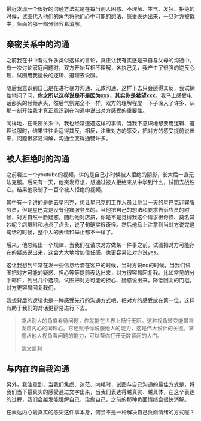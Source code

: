 最近发现一个很好的沟通方法就是在每当别人困惑、不理解、生气、发狂、拒绝的时候，试图代入他们的角色将他们心中可能的想法、感受表达出来，一旦对方被戳中，负面的那一部分很容易消解。

## 亲密关系中的沟通

之前我在书中看过许多类似这样的言论，真正让我有实感是来自与父母的沟通中。有一次讨论家庭问题时，双方开始互相不理解，各执己见，我产生了很强的逆反心理，试图用我擅长的逻辑、道理去说服。

随后我意识到自己是在进行暴力沟通、无效沟通，这样下去只会适得其反，我试探性地问了问，**你之所以这样说是不是因为xxx，其实你是希望xxx**。我马上感受电话那头的频频点头，然后气氛完全不一样，双方的理解程度一下子深入了许多，从那一刻开始我才真正意识到在沟通中说出对方感受的重要性。

同样地，在亲密关系中，我也经常遭遇这样的事情，当我下意识地想要用逻辑、道理说服时，结果往往会适得其反，相反，注重对方的感受，把对方的感受提前说出来，问题很容易消解，沟通会变得通畅许多。

## 被人拒绝时的沟通

之前看过一个youtube的视频，讲的是自己小时候被人拒绝的阴影，长大后一直无法克服。后来有一天，他突发奇想，想通过被人拒绝来从中学到什么，试图去战胜它。结果他录制了一百个被人拒绝的视频。

其中有一个讲的是他去星巴克，想让星巴克的工作人员让他当一天的星巴克迎宾服务员，但是星巴克是没有迎宾服务员的。当他把自己的想法和要求告诉店员的时候，对方自然一脸疑惑，随后他对店员，你是不是觉得我这个请求很奇怪、莫名其妙呢？店员附和地点了点头，说了句确实很奇怪。然后他马上注意到当对方说完这句话的时候，整个人的表情和举止都不一样了。

后来，他总结出一个规律，当我们在请求对方做某一件事之前，试图把对方可能存在的疑惑说出来，这会大大地增加信任感，也更容易让对方说yes。

这让我想到平常在发一些信息给潜在客户的时候，当对方说no的时候，当我们试图把对方可能的疑惑、担心等等提前表达出来，对方很容易回复我。比如常见的分手邮件，列出几个选项，试图把对方可能的担心、疑惑说出来，降低回复的门槛，对方更容易回复我们。

我想背后的逻辑也是一种感受先行的沟通方式吧，把对方的感受放在第一位，这样有助于我们的对话更容易进行下去。

> 能从别人的角度看待问题，你就能在世界上畅行无阻。这种视角转变能带来发自内心的同理心。它还赋予你说服他人的能力，这是伟大设计的关键。掌握从他人视角看问题的能力，可以帮你打开无数紧闭的大门。
> 
> 凯文凯利

## 与内在的自我沟通

另外，我注意到，当我们焦虑、迷茫、内耗时，试图与自己沟通的最佳方式是，将我们当下最真实的感受通过文字出来，当我们表达得越真实、越具体，在这个表达的过程，我们会越发能理解自己、治愈自己，之前的那种负面情绪会很快消解。

在表达内心最真实的感受这件事本身，何尝不是一种解决自己负面情绪的方式呢？